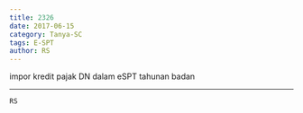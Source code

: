 ```yaml
---
title: 2326
date: 2017-06-15
category: Tanya-SC
tags: E-SPT
author: RS
---
```


impor kredit pajak DN dalam eSPT tahunan badan

---



`RS`
